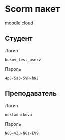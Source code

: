 # Scorm пакет
[moodle cloud](https://bukov-itmo.moodlecloud.com)

## Студент
Логин
```
bukov_test_userv
```
Пароль
```
4pJ-5a3-5VH-hNJ
```


## Преподаватель

Логин
```
ookladnikova
```


Пароль
```
N8S-vZu-N8z-EV9
```
